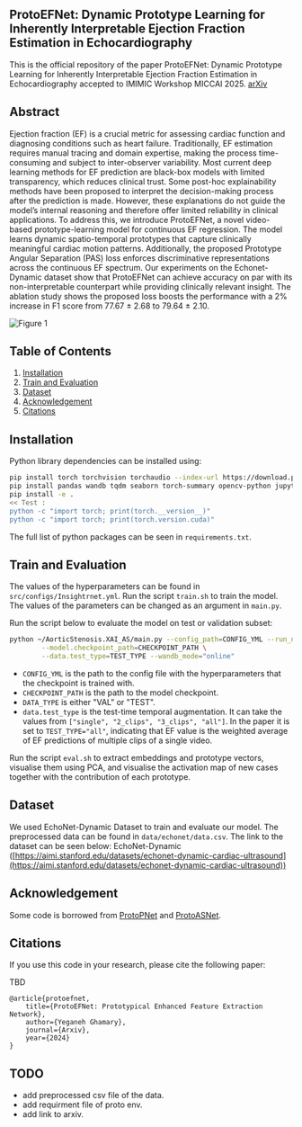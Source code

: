 ## ProtoEFNet: Dynamic Prototype Learning for Inherently Interpretable Ejection Fraction Estimation in Echocardiography

This is the official repository of the paper ProtoEFNet: Dynamic Prototype Learning for Inherently Interpretable Ejection Fraction Estimation in Echocardiography accepted to IMIMIC Workshop MICCAI 2025.
[arXiv](https://pages.github.com/)

## Abstract

Ejection fraction (EF) is a crucial metric for assessing cardiac function and diagnosing conditions such as heart failure. Traditionally, EF estimation requires manual tracing and domain expertise, making the process time-consuming and subject to inter-observer variability. Most current deep learning methods for EF prediction are black-box models with limited transparency, which reduces clinical trust. Some post-hoc explainability methods have been proposed to interpret the decision-making process after the prediction is made. However, these explanations do not guide the model’s internal reasoning and therefore offer limited reliability in clinical applications. To address this, we introduce ProtoEFNet, a novel video-based prototype-learning model for continuous EF regression. The model learns dynamic spatio-temporal prototypes that capture clinically meaningful cardiac motion patterns. Additionally, the proposed Prototype Angular Separation (PAS) loss enforces discriminative representations across the continuous EF spectrum. Our experiments on the Echonet-Dynamic dataset show that ProtoEFNet can achieve accuracy on par with its non-interpretable counterpart while providing clinically relevant insight. The ablation study shows the proposed loss boosts the performance with a 2% increase in F1 score from 77.67 ± 2.68 to 79.64 ± 2.10.

![Figure 1](/figures/fig1.png)

## Table of Contents

1.  [Installation](#installation)
2.  [Train and Evaluation](#train_and_evaluation)
3.  [Dataset](#dataset)
4.  [Acknowledgement](#acknowledgement)
5.  [Citations](#citations)

## Installation

Python library dependencies can be installed using:

```bash
pip install torch torchvision torchaudio --index-url https://download.pytorch.org/whl/cu117
pip install pandas wandb tqdm seaborn torch-summary opencv-python jupyter jupyterlab tensorboard tensorboardX imageio array2gif moviepy tensorboard scikit-image sklearn scikit-learn termplotlib
pip install -e .
<< Test :
python -c "import torch; print(torch.__version__)"
python -c "import torch; print(torch.version.cuda)"
```
The full list of python packages can be seen in `requirements.txt`.

## Train and Evaluation
The values of the hyperparameters can be found in `src/configs/Insightrnet.yml`. Run the script `train.sh` to train the model. The values of the parameters can be changed as an argument in `main.py`.

Run the script below to evaluate the model on test or validation subset:
```bash
python ~/AorticStenosis.XAI_AS/main.py --config_path=CONFIG_YML --run_name=eval --save_dir="/results" \       --eval_only=True --eval_data_type=DATA_TYPE \
        --model.checkpoint_path=CHECKPOINT_PATH \
        --data.test_type=TEST_TYPE --wandb_mode="online"
```

* `CONFIG_YML` is the path to the config file with the hyperparameters that the checkpoint is trained with.
* `CHECKPOINT_PATH` is the path to the model checkpoint.
* `DATA_TYPE` is either "VAL" or "TEST".
* `data.test_type` is the test-time temporal augmentation. It can take the values from `["single", "2_clips", "3_clips", "all"]`. In the paper it is set to `TEST_TYPE="all"`, indicating that EF value is the weighted average of EF predictions of multiple clips of a single video.

Run the script `eval.sh` to extract embeddings and prototype vectors, visualise them using PCA, and visualise the activation map of new cases together with the contribution of each prototype.

## Dataset

We used EchoNet-Dynamic Dataset to train and evaluate our model. The preprocessed data can be found in `data/echonet/data.csv`. The link to the dataset can be seen below:
EchoNet-Dynamic ([https://aimi.stanford.edu/datasets/echonet-dynamic-cardiac-ultrasound](https://aimi.stanford.edu/datasets/echonet-dynamic-cardiac-ultrasound))

## Acknowledgement

Some code is borrowed from [ProtoPNet](https://github.com/cfchen-duke/ProtoPNet) and [ProtoASNet](https://github.com/hooman007/ProtoASNet). 

## Citations

If you use this code in your research, please cite the following paper:

TBD

```
@article{protoefnet,
    title={ProtoEFNet: Prototypical Enhanced Feature Extraction Network},
    author={Yeganeh Ghamary},
    journal={Arxiv},
    year={2024}
}
```

## TODO
* add preprocessed csv file of the data.
* add requirment file of proto env.
* add link to arxiv.
